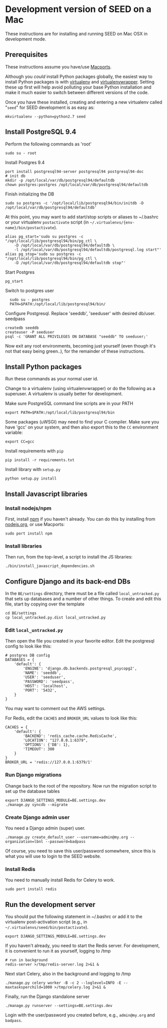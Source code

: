 # Development version of SEED on a Mac

These instructions are for installing and running SEED on Mac OSX in development mode.

## Prerequisites

These instructions assume you have/use [Macports](https://www.macports.org/).

Although you _could_ install Python packages globally, the easiest way to install Python packages is with [virtualenv](https://virtualenv.pypa.io/en/latest/) and [virtualenvwrapper](https://virtualenvwrapper.readthedocs.org/en/latest/). Setting these up first will help avoid polluting your base Python installation and make it much easier to switch between different versions of the code.

Once you have these installed, creating and entering a new virtualenv called "``seed``" for SEED development is as easy as:

    mkvirtualenv --python=python2.7 seed
    

## Install PostgreSQL 9.4

Perform the following commands as 'root'

    sudo su - root
    
Install Postgres 9.4

    port install postgresql94-server postgresql94 postgresql94-doc
    # init db
    mkdir -p /opt/local/var/db/postgresql94/defaultdb
    chown postgres:postgres /opt/local/var/db/postgresql94/defaultdb
    
Finish initializing the DB

    sudo su postgres -c '/opt/local/lib/postgresql94/bin/initdb -D /opt/local/var/db/postgresql94/defaultdb'

At this point, you may want to add start/stop scripts or aliases to ~/.bashrc or your virtualenv ``postactivate`` script (in ``~/.virtualenvs/{env-name}/bin/postactivate``).

    alias pg_start='sudo su postgres -c "/opt/local/lib/postgresql94/bin/pg_ctl \
        -D /opt/local/var/db/postgresql94/defaultdb \
        -l /opt/local/var/db/postgresql94/defaultdb/postgresql.log start"'
    alias pg_stop='sudo su postgres -c "/opt/local/lib/postgresql94/bin/pg_ctl \
        -D /opt/local/var/db/postgresql94/defaultdb stop"'

Start Postgres

    pg_start
  
Switch to postgres user

      sudo su - postgres
      PATH=$PATH:/opt/local/lib/postgresql94/bin/
      
Configure Postgresql. Replace 'seeddb', 'seeduser' with desired db/user.
seedpass

    createdb seeddb
    createuser -P seeduser
    psql -c 'GRANT ALL PRIVILEGES ON DATABASE "seeddb" TO seeduser;'

Now exit any root environments, becoming just yourself (even though it's not that easy being green..), for the remainder of these instructions.

## Install Python packages

Run these commands as your normal user id.

Change to a virtualenv (using virtualenvwrapper) or do the following as a superuser. A virtualenv is usually better for development.

Make sure PostgreSQL command line scripts are in your PATH

    export PATH=$PATH:/opt/local/lib/postgresql94/bin

Some packages (uWSGI) may need to find your C compiler. Make sure you have 'gcc' on your system, and then also export this to the `CC` environment variable:

    export CC=gcc
    
Install requirements with `pip`

    pip install -r requirements.txt

    
Install library with `setup.py`

    python setup.py install
    
## Install Javascript libraries

### Install nodejs/npm

First, install [npm](https://www.npmjs.com/) if you haven't already. You can do this by installing from [nodejs.org](http://nodejs.org/), or use Macports:

    sudo port install npm

### Install libraries

Then run, from the top-level, a script to install the JS libraries:

    ./bin/install_javascript_dependencies.sh

## Configure Django and its back-end DBs

In the `BE/settings` directory, there must be a file called `local_untracked.py` that sets up databases and a number of other things. To create and edit this file, start by copying over the template

    cd BE/settings
    cp local_untracked.py.dist local_untracked.py

### Edit `local_untracked.py`

Then open the file you created in your favorite editor.
Edit the postgresql config to look like this:

    # postgres DB config
    DATABASES = {
        'default': {
            'ENGINE': 'django.db.backends.postgresql_psycopg2',
            'NAME': 'seeddb',
            'USER': 'seeduser',
            'PASSWORD': 'seedpass',
            'HOST': 'localhost',
            'PORT': '5432',
        }
    }

You may want to comment out the AWS settings.

For Redis, edit the `CACHES` and `BROKER_URL` values to look like this:

    CACHES = {
        'default': {
            'BACKEND': 'redis_cache.cache.RedisCache',
            'LOCATION': "127.0.0.1:6379",
            'OPTIONS': {'DB': 1},
            'TIMEOUT': 300
        }
    }   
    BROKER_URL = 'redis://127.0.0.1:6379/1'

### Run Django migrations

Change back to the root of the repository. Now run the migration script to set up the database tables

    export DJANGO_SETTINGS_MODULE=BE.settings.dev
    ./manage.py syncdb --migrate
    
### Create Django admin user

You need a Django admin (super) user.

    ./manage.py create_default_user --username=admin@my.org --organization=lbnl --password=badpass
    
Of course, you need to save this user/password somewhere, since this is what you will use to login to the SEED website.
    
### Install Redis

You need to manually install Redis for Celery to work.

    sudo port install redis

## Run the development server

You should put the following statement in ~/.bashrc or add it to the virtualenv post-activation script (e.g., in `~/.virtualenvs/seed/bin/postactivate`).

    export DJANGO_SETTINGS_MODULE=BE.settings.dev

If you haven't already, you need to start the Redis server. For development, it is convenient to run it as yourself, logging to /tmp

    # run in background
    redis-server >/tmp/redis-server.log 2>&1 &

Next start Celery, also in the background and logging to /tmp

    ./manage.py celery worker -B -c 2 --loglevel=INFO -E --maxtasksperchild=1000 >/tmp/celery.log 2>&1 &
    
Finally, run the Django standalone server

    ./manage.py runserver --settings=BE.settings.dev
    
Login with the user/password you created before, e.g., `admin@my.org` and `badpass`.
